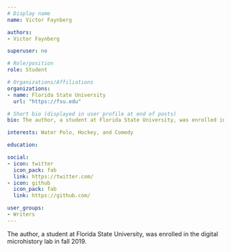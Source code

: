 ```yaml
---
# Display name
name: Victor Faynberg

authors:
- Victor Faynberg

superuser: no

# Role/position
role: Student

# Organizations/Affiliations
organizations:
- name: Florida State University
  url: "https://fsu.edu"

# Short bio (displayed in user profile at end of posts)
bio: The author, a student at Florida State University, was enrolled in the digital microhistory lab in fall 2019. Has been playing Water Polo since 2014, including training with the Hungarian Junior National Team. Led club team to multiple Florida Tournament Victories. 

interests: Water Polo, Hockey, and Comedy

education:

social:
- icon: twitter
  icon_pack: fab
  link: https://twitter.com/
- icon: github
  icon_pack: fab
  link: https://github.com/

user_groups:
- Writers
---
```

The author, a student at Florida State University, was enrolled in the digital microhistory lab in fall 2019.
